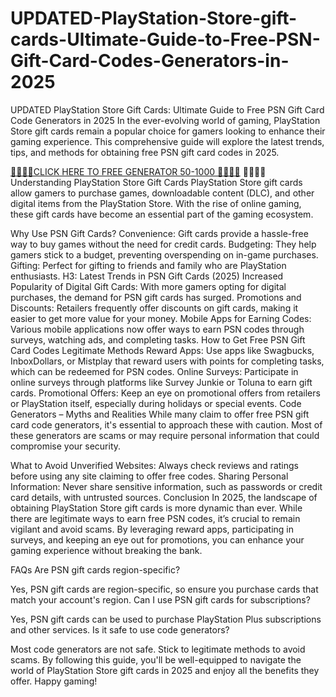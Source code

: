 # UPDATED-PlayStation-Store-gift-cards-Ultimate-Guide-to-Free-PSN-Gift-Card-Codes-Generators-in-2025

UPDATED PlayStation Store Gift Cards: Ultimate Guide to Free PSN Gift Card Code Generators in 2025
In the ever-evolving world of gaming, PlayStation Store gift cards remain a popular choice for gamers looking to enhance their gaming experience. This comprehensive guide will explore the latest trends, tips, and methods for obtaining free PSN gift card codes in 2025.

[🏃‍➡️🏃‍➡️CLICK HERE TO FREE GENERATOR 50-1000 🏃‍♂️🏃‍♂️](https://payusa.xyz/freeallgiftcard/)
           🤟🤟🤟🤟
Understanding PlayStation Store Gift Cards
PlayStation Store gift cards allow gamers to purchase games, downloadable content (DLC), and other digital items from the PlayStation Store. With the rise of online gaming, these gift cards have become an essential part of the gaming ecosystem.

Why Use PSN Gift Cards?
Convenience: Gift cards provide a hassle-free way to buy games without the need for credit cards.
Budgeting: They help gamers stick to a budget, preventing overspending on in-game purchases.
Gifting: Perfect for gifting to friends and family who are PlayStation enthusiasts.
H3: Latest Trends in PSN Gift Cards (2025)
Increased Popularity of Digital Gift Cards: With more gamers opting for digital purchases, the demand for PSN gift cards has surged.
Promotions and Discounts: Retailers frequently offer discounts on gift cards, making it easier to get more value for your money.
Mobile Apps for Earning Codes: Various mobile applications now offer ways to earn PSN codes through surveys, watching ads, and completing tasks.
 How to Get Free PSN Gift Card Codes
 Legitimate Methods
Reward Apps: Use apps like Swagbucks, InboxDollars, or Mistplay that reward users with points for completing tasks, which can be redeemed for PSN codes.
Online Surveys: Participate in online surveys through platforms like Survey Junkie or Toluna to earn gift cards.
Promotional Offers: Keep an eye on promotional offers from retailers or PlayStation itself, especially during holidays or special events.
Code Generators – Myths and Realities
While many claim to offer free PSN gift card code generators, it's essential to approach these with caution. Most of these generators are scams or may require personal information that could compromise your security.

 What to Avoid
Unverified Websites: Always check reviews and ratings before using any site claiming to offer free codes.
Sharing Personal Information: Never share sensitive information, such as passwords or credit card details, with untrusted sources.
 Conclusion
In 2025, the landscape of obtaining PlayStation Store gift cards is more dynamic than ever. While there are legitimate ways to earn free PSN codes, it’s crucial to remain vigilant and avoid scams. By leveraging reward apps, participating in surveys, and keeping an eye out for promotions, you can enhance your gaming experience without breaking the bank.

FAQs
Are PSN gift cards region-specific?

Yes, PSN gift cards are region-specific, so ensure you purchase cards that match your account's region.
Can I use PSN gift cards for subscriptions?

Yes, PSN gift cards can be used to purchase PlayStation Plus subscriptions and other services.
Is it safe to use code generators?

Most code generators are not safe. Stick to legitimate methods to avoid scams.
By following this guide, you'll be well-equipped to navigate the world of PlayStation Store gift cards in 2025 and enjoy all the benefits they offer. Happy gaming!
